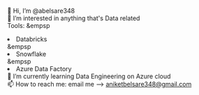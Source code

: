 👋 Hi, I’m @abelsare348</br>
👀 I’m interested in anything that's Data related </br>
Tools: </n>
&empsp<li>Databricks</li>
&empsp<li>Snowflake</li>
&empsp<li>Azure Data Factory</li>
🌱 I’m currently learning Data Engineering on Azure cloud</br>
📫 How to reach me: email me --> aniketbelsare348@gmail.com</br>
